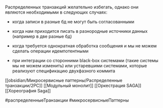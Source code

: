 Распределенных транзакций желательно избегать, однако они являются необходимыми в следующих случаях:

- когда записи в разные бд не могут быть согласованными
    
- когда нам приходится писать в разнородные источники данных (например в две разные бд)
    
- когда требуется однократная обработка сообщения и мы не можем сделать операции идемпотентными
    
- при интеграции со сторонними black-box системами (такие системы мы не можем изменить) или устаревшими системами, которые реализуют спецификацию двухфазного коммита

[[obsidian/Микросервисные паттерны/Распределенные транзакции/2PC]]
[[Модульный монолит]]
[[Оркестрация SAGA]]
[[Хореография Saga]]

#распределенныеТранзакции #микросервисныеПаттерны